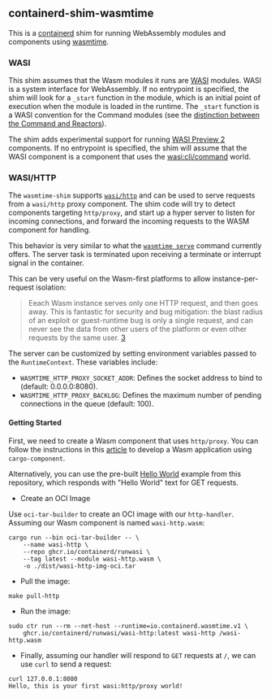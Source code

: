 ## containerd-shim-wasmtime

This is a [containerd] shim for running WebAssembly modules and components using [wasmtime].

[containerd]: https://containerd.io/
[wasmtime]: https://wasmtime.dev/

### WASI

This shim assumes that the Wasm modules it runs are [WASI] modules. WASI is a system interface for WebAssembly. If no
entrypoint is specified, the shim will look for a `_start` function in the module, which is an initial point of
execution when the module is loaded in the runtime. The `_start` function is a WASI convention for the Command modules
(see the [distinction between the Command and Reactors](https://github.com/WebAssembly/WASI/issues/13)).

The shim adds experimental support for running [WASI Preview 2](https://github.com/WebAssembly/WASI/blob/main/preview2/README.md) components.
If no entrypoint is specified, the shim will assume that the WASI component is a component that uses the [wasi:cli/command](https://github.com/WebAssembly/wasi-cli) world.


### WASI/HTTP

The `wasmtime-shim` supports [`wasi/http`][1] and can be used to serve requests from a `wasi/http` proxy component. The
shim code will try to detect components targeting `http/proxy`, and start up a hyper server to listen for incoming
connections, and forward the incoming requests to the WASM component for handling.

This behavior is very similar to what the [`wasmtime serve`][2] command currently offers. The server task is terminated
upon receiving a terminate or interrupt signal in the container.

This can be very useful on the Wasm-first platforms to allow instance-per-request isolation:

> Eeach Wasm instance serves only one HTTP request, and then goes away. This is fantastic for security and bug
> mitigation: the blast radius of an exploit or guest-runtime bug is only a single request, and can never see the data
> from other users of the platform or even other requests by the same user. [3]

The server can be customized by setting environment variables passed to the `RuntimeContext`. These variables include:

- `WASMTIME_HTTP_PROXY_SOCKET_ADDR`: Defines the socket address to bind to
  (default: 0.0.0.0:8080).
- `WASMTIME_HTTP_PROXY_BACKLOG`: Defines the maximum number of pending
  connections in the queue (default: 100).

#### Getting Started
First, we need to create a Wasm component that uses `http/proxy`. You can follow the instructions in this [article][4]
to develop a Wasm application using `cargo-component`.

Alternatively, you can use the pre-built [Hello World][5] example from this repository, which responds with
"Hello World" text for GET requests.

- Create an OCI Image

Use `oci-tar-builder` to create an OCI image with our `http-handler`. Assuming our Wasm component is named `wasi-http.wasm`:

```shell
cargo run --bin oci-tar-builder -- \
    --name wasi-http \
    --repo ghcr.io/containerd/runwasi \
    --tag latest --module wasi-http.wasm \
    -o ./dist/wasi-http-img-oci.tar
```

- Pull the image:

```shell
make pull-http
```

- Run the image:

```shell
sudo ctr run --rm --net-host --runtime=io.containerd.wasmtime.v1 \
    ghcr.io/containerd/runwasi/wasi-http:latest wasi-http /wasi-http.wasm
```

- Finally, assuming our handler will respond to `GET` requests at `/`, we can
use `curl` to send a request:

```shell
curl 127.0.0.1:8080
Hello, this is your first wasi:http/proxy world!
```

[WASI]: https://wasi.dev/
[1]: https://github.com/WebAssembly/wasi-http
[2]: https://docs.wasmtime.dev/cli-options.html#serve
[3]: https://cfallin.org/blog/2024/08/27/aot-js/
[4]: https://opensource.microsoft.com/blog/2024/09/25/distributing-webassembly-components-using-oci-registries/
[5]: ../containerd-shim-wasm-test-modules/src/modules//component-hello-world.wasm
